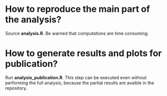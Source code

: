 # How to reproduce the main part of the analysis?

Source **analysis.R**. Be warned that computations are time consuming.

# How to generate results and plots for publication?

Run **analysis_publication.R**. This step can be executed even without performing the full analysis, because the partial results are avaible in the repository.
